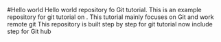 #Hello world
Hello world repository fo Git tutorial.
This is an example repository for git tutorial on .
This tutorial mainly focuses on Git and work remote git
This repository is built step by step for git tutorial
now include step for Git hub
